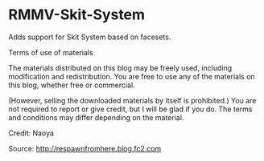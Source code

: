 # RMMV-Skit-System
Adds support for Skit System based on facesets.

Terms of use of materials

The materials distributed on this blog may be freely used,
including modification and redistribution.
You are free to use any of the materials on this blog, whether free or commercial.

(However, selling the downloaded materials by itself is prohibited.)
You are not required to report or give credit, but I will be glad if you do.
The terms and conditions may differ depending on the material.

Credit: Naoya

Source:
http://respawnfromhere.blog.fc2.com
